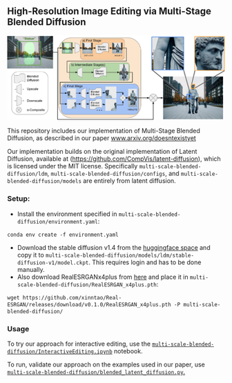## High-Resolution Image Editing via Multi-Stage Blended Diffusion

![Overview of Multi-Stage Blended Diffusion](overview.jpg)

This repository includes our implementation of Multi-Stage Blended Diffusion, as described in our paper www.arxiv.org/doesntexistyet

Our implementation builds on the original implementation of Latent Diffusion, available at (https://github.com/CompVis/latent-diffusion), which is licensed under the MIT license.
Specifically `multi-scale-blended-diffusion/ldm`, `multi-scale-blended-diffusion/configs`, and `multi-scale-blended-diffusion/models` are entirely from latent diffusion.

### Setup:

 * Install the environment specified in `multi-scale-blended-diffusion/environment.yaml`:
```
conda env create -f environment.yaml
```
 * Download the stable diffusion v1.4 from the [huggingface space](https://huggingface.co/spaces/stabilityai/stable-diffusion) and copy it to `multi-scale-blended-diffusion/models/ldm/stable-diffusion-v1/model.ckpt`.
  This requires login and has to be done manually.
 * Also download RealESRGANx4plus from [here](https://github.com/xinntao/Real-ESRGAN#inference-general-images) and place it in `multi-scale-blended-diffusion/RealESRGAN_x4plus.pth`:
```
wget https://github.com/xinntao/Real-ESRGAN/releases/download/v0.1.0/RealESRGAN_x4plus.pth -P multi-scale-blended-diffusion/
```
### Usage
To try our approach for interactive editing, use the [`multi-scale-blended-diffusion/InteractiveEditing.ipynb`](multi-scale-blended-diffusion/InteractiveEditing.ipynb) notebook.

To run, validate our approach on the examples used in our paper, use [`multi-scale-blended-diffusion/blended_latent_diffusion.py`.](multi-scale-blended-diffusion/InteractiveEditing.ipynb)
